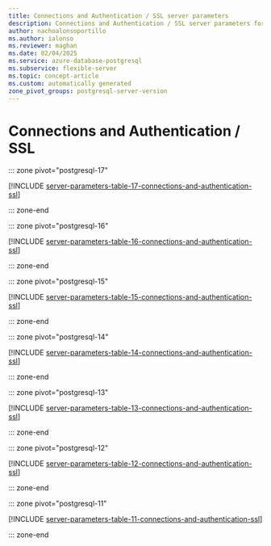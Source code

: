 ```yaml
---
title: Connections and Authentication / SSL server parameters
description: Connections and Authentication / SSL server parameters for Azure Database for PostgreSQL - Flexible Server.
author: nachoalonsoportillo
ms.author: ialonso
ms.reviewer: maghan
ms.date: 02/04/2025
ms.service: azure-database-postgresql
ms.subservice: flexible-server
ms.topic: concept-article
ms.custom: automatically generated
zone_pivot_groups: postgresql-server-version
---
```

# Connections and Authentication / SSL


::: zone pivot="postgresql-17"

[!INCLUDE [server-parameters-table-17-connections-and-authentication-ssl](./includes/server-parameters-table-17-connections-and-authentication-ssl.md)]

::: zone-end


::: zone pivot="postgresql-16"

[!INCLUDE [server-parameters-table-16-connections-and-authentication-ssl](./includes/server-parameters-table-16-connections-and-authentication-ssl.md)]

::: zone-end


::: zone pivot="postgresql-15"

[!INCLUDE [server-parameters-table-15-connections-and-authentication-ssl](./includes/server-parameters-table-15-connections-and-authentication-ssl.md)]

::: zone-end


::: zone pivot="postgresql-14"

[!INCLUDE [server-parameters-table-14-connections-and-authentication-ssl](./includes/server-parameters-table-14-connections-and-authentication-ssl.md)]

::: zone-end


::: zone pivot="postgresql-13"

[!INCLUDE [server-parameters-table-13-connections-and-authentication-ssl](./includes/server-parameters-table-13-connections-and-authentication-ssl.md)]

::: zone-end


::: zone pivot="postgresql-12"

[!INCLUDE [server-parameters-table-12-connections-and-authentication-ssl](./includes/server-parameters-table-12-connections-and-authentication-ssl.md)]

::: zone-end


::: zone pivot="postgresql-11"

[!INCLUDE [server-parameters-table-11-connections-and-authentication-ssl](./includes/server-parameters-table-11-connections-and-authentication-ssl.md)]

::: zone-end


